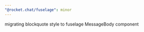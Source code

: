 ```yaml
---
"@rocket.chat/fuselage": minor
---
```


migrating blockquote style to fuselage MessageBody component
